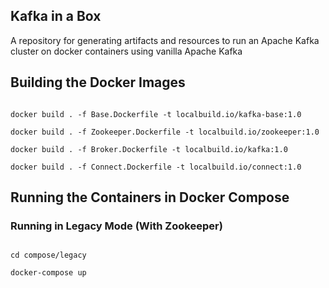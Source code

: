 
## Kafka in a Box
A repository for generating artifacts and resources to run an Apache Kafka cluster on docker containers using vanilla Apache Kafka

## Building the Docker Images

```shell

docker build . -f Base.Dockerfile -t localbuild.io/kafka-base:1.0

docker build . -f Zookeeper.Dockerfile -t localbuild.io/zookeeper:1.0

docker build . -f Broker.Dockerfile -t localbuild.io/kafka:1.0

docker build . -f Connect.Dockerfile -t localbuild.io/connect:1.0

```


## Running the Containers in Docker Compose

### Running in Legacy Mode (With Zookeeper)

```shell

cd compose/legacy

docker-compose up 

```